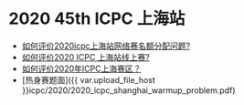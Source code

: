# 2020 45th ICPC 上海站

- [如何评价2020icpc上海站网络赛名额分配问题?](https://www.zhihu.com/question/429690599)
- [如何评价2020 ICPC 上海站线上赛?](https://www.zhihu.com/question/432410919)
- [如何评价2020年ICPC上海赛区？](https://www.zhihu.com/question/434549408) 
- [热身赛题面]({{ var.upload_file_host }}icpc/2020/2020_icpc_shanghai_warmup_problem.pdf)

